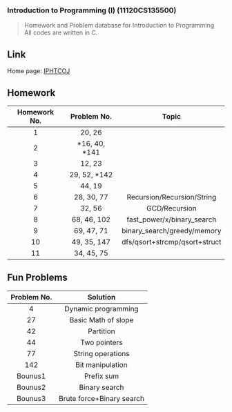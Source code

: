 ### Introduction to Programming (I) (11120CS135500)

> Homework and Problem database for Introduction to Programming  
> All codes are written in C.

## Link

Home page: [IPHTCOJ](http://140.114.85.195/)

## Homework

|Homework No.|Problem No.  |Topic                        |
|:----------:|:-----------:|:---------------------------:|
|1           |20, 26       |                             |
|2           |*16, 40, *141|                             |
|3           |12, 23       |                             |
|4           |29, 52, *142 |                             |
|5           |44, 19       |                             |
|6           |28, 30, 77   |Recursion/Recursion/String   |
|7           |32, 56       |GCD/Recursion                |
|8           |68, 46, 102  |fast_power/x/binary_search   |
|9           |69, 47, 71   |binary_search/greedy/memory  |
|10          |49, 35, 147  |dfs/qsort+strcmp/qsort+struct|
|11          |34, 45, 75   |                             |

## Fun Problems

|Problem No.|Solution                 |
|:---------:|:-----------------------:|
|4          |Dynamic programming      |
|27         |Basic Math of slope      |
|42         |Partition                |
|44         |Two pointers             |
|77         |String operations        |
|142        |Bit manipulation         |
|Bounus1    |Prefix sum               |
|Bounus2    |Binary search            |
|Bounus3    |Brute force+Binary search|